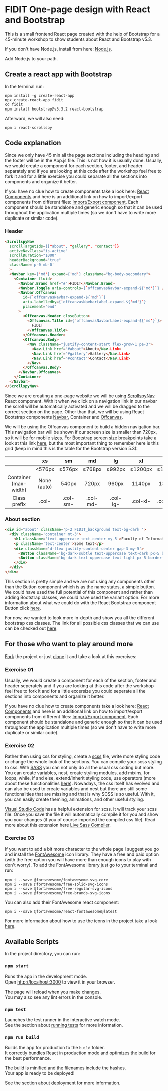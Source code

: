 # FIDIT One-page design with React and Bootstrap

This is a small frontend React page created with the help of Bootstrap for a 45-minute workshop to show students about React and Bootstrap v5.3.

If you don't have Node.js, install from here: [Node.js](https://nodejs.org/en/download).

Add Node.js to your path.

## Create a react app with Bootstrap
In the terminal run:
```
npm install -g create-react-app
npx create-react-app fidit
cd fidit
npm install bootstrap@v5.3.2 react-bootstrap
```
Afterward, we will also need:
```
npm i react-scrollspy
```

## Code explanation
Since we only have 45 min all the page sections including the heading and the footer will be in the App.js file. This is not how it is usually done. Usually, we would create a component for each section, footer, and header separately and if you are looking at this code after the workshop feel free to fork it and for a little exercise you could separate all the sections into components and organize it better. 

If you have no clue how to create components take a look here: [React Components](https://react.dev/learn/your-first-component) and here is an additional link on how to import/export components from different files: [Import/Export component](https://react.dev/learn/importing-and-exporting-components). Each component should be standalone and generic enough so that it can be used throughout the application multiple times (so we don't have to write more duplicate or similar code). 

### Header
```html
<ScrollspyNav
  scrollTargetIds={["about", "gallery", "contact"]}
  activeNavClass="is-active"
  scrollDuration="1000"
  headerBackground="true"
  className='p-0 mb-0'
  >
  <Navbar key={'md'} expand={'md'} className="bg-body-secondary">
    <Container fluid>
      <Navbar.Brand href="#">FIDIT</Navbar.Brand>
      <Navbar.Toggle aria-controls={`offcanvasNavbar-expand-${'md'}`} />
      <Navbar.Offcanvas
        id={`offcanvasNavbar-expand-${'md'}`}
        aria-labelledby={`offcanvasNavbarLabel-expand-${'md'}`}
        placement="end"
      >
        <Offcanvas.Header closeButton>
          <Offcanvas.Title id={`offcanvasNavbarLabel-expand-${'md'}`}>
            FIDIT
          </Offcanvas.Title>
        </Offcanvas.Header>
        <Offcanvas.Body>
          <Nav className="justify-content-start flex-grow-1 pe-3">
            <Nav.Link href="#about">About</Nav.Link>
            <Nav.Link href="#gallery">Gallery</Nav.Link>
            <Nav.Link href="#contact">Contact</Nav.Link>
          </Nav>
        </Offcanvas.Body>
      </Navbar.Offcanvas>
    </Container>
  </Navbar>
</ScrollspyNav>
```
Since we are creating a one-page website we will be using [ScrollspyNav](https://www.npmjs.com/package/react-scrollspy-nav) React component. With it when we click on a navigation link in our navbar the scroll will be automatically activated and we will be dragged to the correct section on the page. Other than that, we will be using React Bootstrap components [Navbar](https://react-bootstrap.netlify.app/docs/components/navbar/), Container and [Offcanvas](https://react-bootstrap.netlify.app/docs/components/offcanvas). 

We will be using the Offcanvas component to build a hidden navigation bar. This navigation bar will be shown if our screen size is smaller than 720px, so it will be for mobile sizes. For Bootstrap screen size breakpoints take a look at this link [here](https://getbootstrap.com/docs/5.3/layout/grid/), but the most important thing to remember here is this grid (keep in mind this is the table for the Bootstrap version 5.3):

|  | xs | sm | md | lg | xl | xxl |
|  :-----------: | :-----------: | :-----------: | :-----------: | :-----------: | :-----------: | :-----------: |
|  | <576px      | ≥576px       | ≥768px      | ≥992px      | ≥1200px      | ≥1400px      |
| Container (max-width) |  None (auto)  |   540px   |   720px   |   960px   |   1140px   |   1320px   |
| Class prefix |  .col-  |   .col-sm-   |   .col-md-   |   .col-lg-   |   .col-xl-   |   .col-xxl-   |

### About section
```html
<div id="about" className='p-2 FIDIT_background text-bg-dark '>
  <div className='container mt-3'>
    <h1 className='text-uppercase text-center my-5'>Faculty of Informatics and Digital Technologies</h1>
    <p className='text-center'>Some text</p>
    <div className='d-flex justify-content-center gap-3 my-5'>
      <Button className='bg-dark-subtle text-uppercase text-dark px-5 border-dark'>First one</Button>
      <Button className='bg-dark text-uppercase text-light px-5 border-dark-subtle'>Second one</Button>
    </div>
  </div>
</div>
```
This section is pretty simple and we are not using any components other than the Button component which is as the name states, a simple button. We could have used the full potential of this component and rather than adding Bootstrap classes, we could have used the variant option. For more information about what we could do with the React Bootstrap component Button click [here](https://react-bootstrap.netlify.app/docs/components/buttons). 

For now, we wanted to look more in-depth and show you all the different bootstrap css classes.
The link for all possible css classes that we can use can be checked out [here](https://bootstrapshuffle.com/classes).

## For those who want to play around more

[Fork](https://docs.github.com/en/get-started/quickstart/fork-a-repo) the project or just [clone](https://docs.github.com/en/repositories/creating-and-managing-repositories/cloning-a-repository) it and take a look at this exercises:

### Exercise 01

Usually, we would create a component for each of the section, footer and header seperately and if you are looking at this code after the workshop feel free to fork it and for a little excersize you could seperate all the sections into components and organize it better. 

If you have no clue how to create components take a look here: [React Components](https://react.dev/learn/your-first-component) and here is an additional link on how to import/export components from different files: [Import/Export component](https://react.dev/learn/importing-and-exporting-components). Each component should be standalone and generic enough so that it can be used throughout the application multiple times (so we don't have to write more duplicate or similar code). 

### Exercise 02

Rather then using css for styling, create a [scss](https://www.upwork.com/resources/what-is-scss) file, write more styling code or change the whole look of the sections. You can compile your scss styling to css. With [SASS](https://sass-lang.com/) you can not only do all the usual css coding but more. You can create variables, nest, create styling modules, add mixins, for loops, while, if and else, extend/inherit styling code, use operators (more about these functionalities [here](https://sass-lang.com/guide/)). Nowadays, the css itself has evolved and can also be used to create variables and nest but there are still some functionalities that are missing and that is why SCSS is so useful. With it, you can easily create theming, animations, and other useful styling.

[Visual Studio Code](https://code.visualstudio.com/download) has a helpful extension for scss. It will track your scss file. Once you save the file it will automatically compile it for you and show you your changes (if you of course imported the compiled css file). Read more about this extension here [Live Sass Compiler](https://marketplace.visualstudio.com/items?itemName=glenn2223.live-sass).

### Exercise 03

If you want to add a bit more character to the whole page I suggest you go and install the [FontAwesome](https://fontawesome.com/) icon library. They have a free and paid option (with the free option you will have more than enough icons to play with don't worry). 
To add the FontAwesome library just go to your terminal and run:
```
npm i --save @fortawesome/fontawesome-svg-core
npm i --save @fortawesome/free-solid-svg-icons
npm i --save @fortawesome/free-regular-svg-icons
npm i --save @fortawesome/free-brands-svg-icons
```
You can also add their FontAwesome react component:
```
npm i --save @fortawesome/react-fontawesome@latest
```
For more information about how to use the icons in the project take a look [here](https://fontawesome.com/docs/web/use-with/react/add-icons).

## Available Scripts

In the project directory, you can run:

### `npm start`

Runs the app in the development mode.\
Open [http://localhost:3000](http://localhost:3000) to view it in your browser.

The page will reload when you make changes.\
You may also see any lint errors in the console.

### `npm test`

Launches the test runner in the interactive watch mode.\
See the section about [running tests](https://facebook.github.io/create-react-app/docs/running-tests) for more information.

### `npm run build`

Builds the app for production to the `build` folder.\
It correctly bundles React in production mode and optimizes the build for the best performance.

The build is minified and the filenames include the hashes.\
Your app is ready to be deployed!

See the section about [deployment](https://facebook.github.io/create-react-app/docs/deployment) for more information.
